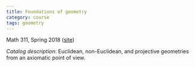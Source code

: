 ```yaml
---
title: Foundations of geometry
category: course
tags: geometry
---
```


Math 311, Spring 2018 ([site](http://scoskey.org/m311))<!--more-->

*Catalog description*: Euclidean, non-Euclidean, and projective geometries from an axiomatic point of view.
